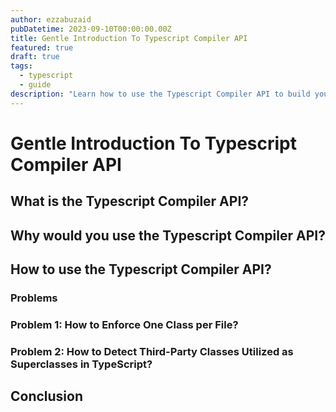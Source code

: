 ```yaml
---
author: ezzabuzaid
pubDatetime: 2023-09-10T00:00:00.00Z
title: Gentle Introduction To Typescript Compiler API
featured: true
draft: true
tags:
  - typescript
  - guide
description: "Learn how to use the Typescript Compiler API to build your own tools"
---
```


# Gentle Introduction To Typescript Compiler API

## What is the Typescript Compiler API?

## Why would you use the Typescript Compiler API?

## How to use the Typescript Compiler API?

### Problems

### Problem 1: How to Enforce One Class per File?

### Problem 2: How to Detect Third-Party Classes Utilized as Superclasses in TypeScript?

## Conclusion
